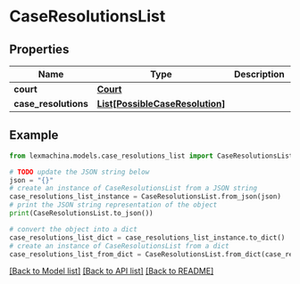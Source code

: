 # CaseResolutionsList


## Properties

Name | Type | Description | Notes
------------ | ------------- | ------------- | -------------
**court** | [**Court**](Court.md) |  | 
**case_resolutions** | [**List[PossibleCaseResolution]**](PossibleCaseResolution.md) |  | 

## Example

```python
from lexmachina.models.case_resolutions_list import CaseResolutionsList

# TODO update the JSON string below
json = "{}"
# create an instance of CaseResolutionsList from a JSON string
case_resolutions_list_instance = CaseResolutionsList.from_json(json)
# print the JSON string representation of the object
print(CaseResolutionsList.to_json())

# convert the object into a dict
case_resolutions_list_dict = case_resolutions_list_instance.to_dict()
# create an instance of CaseResolutionsList from a dict
case_resolutions_list_from_dict = CaseResolutionsList.from_dict(case_resolutions_list_dict)
```
[[Back to Model list]](../README.md#documentation-for-models) [[Back to API list]](../README.md#documentation-for-api-endpoints) [[Back to README]](../README.md)


